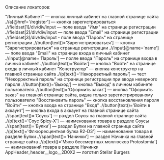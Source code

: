 

Описание локаторов:

"Личный Кабинет" — кнопка личный кабинет на главной странице сайта
.//a[@href='/register'] — кнопка зарегистрироваться
.//fieldset[1]/div/div/input — поле ввода "Имя" на странице регистрации
.//fieldset[2]/div/div/input — поле ввода "Email" на странице регистрации
.//fieldset[3]/div/div/input - поле ввода "Пароль" на странице регистрации
.//button[text()='Зарегистрироваться'] — кнопка "Зарегистрироваться" на странице регистрации
.//input[@name='name'] — поле ввода "Email" на странице входа в личный кабинет
.//input[@name='Пароль'] — полле ввода "Пароль" на странице входа в личный кабинет
.//button[text()='Войти'] — кнопка "Войти" на странице входа в личный кабинет
"Конструктор" — кнопка конструктор на главной странице сайта
.//p[text()='Некорректный пароль'] — тест "Некорректный пароль" на странице регистрации при вводе неверного пароля
.//button[text()='Выход'] — кнопка "Выход" в личном кабинете пользователя
.//button[text()='Оформить заказ'] — кнопка "Оформить заказ" на главной странице сайта, видна только зарегистрированому пользователю
"Восстановить пароль" — кнопка восстановления пароля
"Войти" — кнопка входа на странице "Вход"
.//button[text()='Войти в аккаунт'] — кнопка входа в аккаунт на главной странице сайта
.//span[text()='Соусы'] — раздел Соусы на главной странице сайта
.//p[text()='Соус Spicy-X'] — наименование товара в разделе Соусы
.//span[text()='Булки'] — раздел Булки на главной странице сайта
.//p[text()='Флюоресцентная булка R2-D3'] — наименование товара в разделе Булки
.//span[text()='Начинки'] — раздел Начинка на главной странице сайта
.//p[text()='Мясо бессмертных моллюсков Protostomia'] — наименований товара в разделе Начинки
AppHeader_header__logo__2D0X2 — логотип Stellar Burgers








